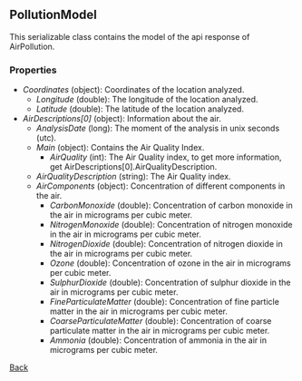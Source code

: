 ## PollutionModel
This serializable class contains the model of the api response of AirPollution.
### Properties
- *Coordinates* (object): Coordinates of the location analyzed.
    - *Longitude* (double): The longitude of the location analyzed.
    - *Latitude* (double): The latitude of the location analyzed.
- *AirDescriptions[0]* (object): Information about the air.
    - *AnalysisDate* (long): The moment of the analysis in unix seconds (utc).
    - *Main* (object): Contains the Air Quality Index.
        - *AirQuality* (int): The Air Quality index, to get more information, get AirDescriptions[0].AirQualityDescription.
    - *AirQualityDescription* (string): The Air Quality index.
    - *AirComponents* (object): Concentration of different components in the air.
        - *CarbonMonoxide* (double): Concentration of carbon monoxide in the air in micrograms per cubic meter.
        - *NitrogenMonoxide* (double): Concentration of nitrogen monoxide in the air in micrograms per cubic meter.
        - *NitrogenDioxide* (double): Concentration of nitrogen dioxide in the air in micrograms per cubic meter.
        - *Ozone* (double): Concentration of ozone in the air in micrograms per cubic meter.
        - *SulphurDioxide* (double): Concentration of sulphur dioxide in the air in micrograms per cubic meter.
        - *FineParticulateMatter* (double): Concentration of fine particle matter in the air in micrograms per cubic meter.
        - *CoarseParticulateMatter* (double): Concentration of coarse particulate matter in the air in micrograms per cubic meter.
        - *Ammonia* (double): Concentration of ammonia in the air in micrograms per cubic meter.

[Back](https://eloyespinosa.github.io/Weather.NET/docs/models)